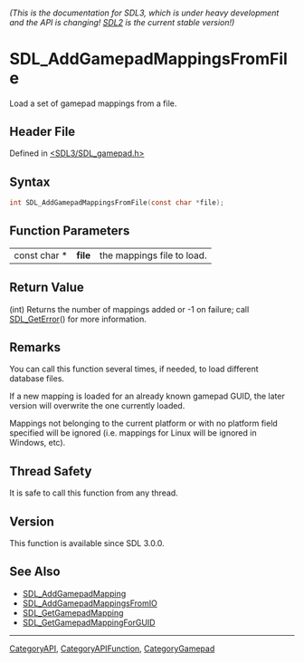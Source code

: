 ###### (This is the documentation for SDL3, which is under heavy development and the API is changing! [SDL2](https://wiki.libsdl.org/SDL2/) is the current stable version!)
# SDL_AddGamepadMappingsFromFile

Load a set of gamepad mappings from a file.

## Header File

Defined in [<SDL3/SDL_gamepad.h>](https://github.com/libsdl-org/SDL/blob/main/include/SDL3/SDL_gamepad.h)

## Syntax

```c
int SDL_AddGamepadMappingsFromFile(const char *file);
```

## Function Parameters

|              |          |                            |
| ------------ | -------- | -------------------------- |
| const char * | **file** | the mappings file to load. |

## Return Value

(int) Returns the number of mappings added or -1 on failure; call
[SDL_GetError](SDL_GetError)() for more information.

## Remarks

You can call this function several times, if needed, to load different
database files.

If a new mapping is loaded for an already known gamepad GUID, the later
version will overwrite the one currently loaded.

Mappings not belonging to the current platform or with no platform field
specified will be ignored (i.e. mappings for Linux will be ignored in
Windows, etc).

## Thread Safety

It is safe to call this function from any thread.

## Version

This function is available since SDL 3.0.0.

## See Also

- [SDL_AddGamepadMapping](SDL_AddGamepadMapping)
- [SDL_AddGamepadMappingsFromIO](SDL_AddGamepadMappingsFromIO)
- [SDL_GetGamepadMapping](SDL_GetGamepadMapping)
- [SDL_GetGamepadMappingForGUID](SDL_GetGamepadMappingForGUID)

----
[CategoryAPI](CategoryAPI), [CategoryAPIFunction](CategoryAPIFunction), [CategoryGamepad](CategoryGamepad)

